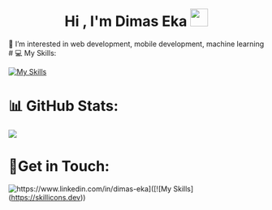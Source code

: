 <h1 align="center"><b>Hi , I'm Dimas Eka </b><img src="https://media.giphy.com/media/hvRJCLFzcasrR4ia7z/giphy.gif" width="35"></h1>
👀 I’m interested in web development, mobile development, machine learning

</br>
# 💻 My Skills:

[![My Skills](https://skillicons.dev/icons?i=js,html,css,js,tailwind,react,vue,express,firebase,sklearn,tensorflow)](https://skillicons.dev)

# 📊 GitHub Stats:
![](https://github-readme-stats.vercel.app/api/top-langs/?username=masdimaseka&theme=dark&hide_border=false&include_all_commits=false&count_private=false&layout=compact) </br>

# 🚀Get in Touch:
![https://www.linkedin.com/in/dimas-eka]([![My Skills](https://skillicons.dev/icons?i=js,linkedin)](https://skillicons.dev))
<!-- Proudly created with GPRM ( https://gprm.itsvg.in ) -->

<!---
masdimaseka is a ✨ special ✨ repository because its `README.md` (this file) appears on your GitHub profile.
You can click the Preview link to take a look at your changes.
--->
